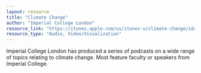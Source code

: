 ```yaml
---
layout: resource
title: "Climate Change"
author: "Imperial College London"
resource_link: "https://itunes.apple.com/us/itunes-u/climate-change/id415328675?mt=10"
resource_type: "Audio, Video/Visualization"
---
```


Imperial College London has produced a series of podcasts on a wide range of topics relating to climate change. Most feature faculty or speakers from Imperial College.